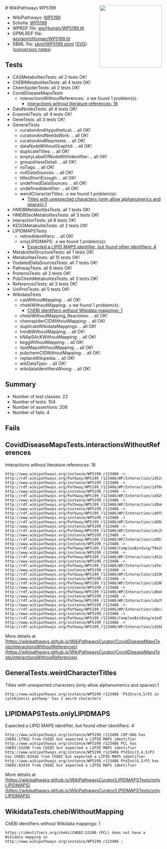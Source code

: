 <img style="float: right; width: 200px" src="../logo.png" />
# WikiPathways WP5199

* WikiPathways: [WP5199](https://identifiers.org/wikipathways:WP5199)
* Scholia: [WP5199](https://scholia.toolforge.org/wikipathways/WP5199)
* WPRDF file: [wp/Human/WP5199.ttl](../wp/Human/WP5199.ttl)
* GPMLRDF file: [wp/gpml/Human/WP5199.ttl](../wp/gpml/Human/WP5199.ttl)
* SBML file: [sbml/WP5199.sbml](../sbml/WP5199.sbml) ([SVG](../sbml/WP5199.svg)) ([conversion notes](../sbml/WP5199.txt))

## Tests
* CASMetabolitesTests: all 2 tests OK!
* ChEBIMetabolitesTests: all 4 tests OK!
* ChemSpiderTests: all 2 tests OK!
* CovidDiseaseMapsTests
    * interactionsWithoutReferences: .x we found 1 problem(s):
        * [Interactions without literature references: 18](#9701cce9)
* DataNodesTests: all 4 tests OK!
* EnsemblTests: all 4 tests OK!
* GeneTests: all 3 tests OK!
* GeneralTests
    * curationAndHypothetical: .. all OK!
    * curationAndNeedsWork: .. all OK!
    * curationAndReactome: .. all OK!
    * dataNodeWithoutGraphId: .. all OK!
    * duplicateTitles: .. all OK!
    * emptyLabelOfNodeWithIdentifier: .. all OK!
    * groupsHaveDetail: .. all OK!
    * noTags: .. all OK!
    * nullDataSources: .. all OK!
    * titlesShortEnough: .. all OK!
    * undefinedDataSources: .. all OK!
    * undefinedIdentifier: .. all OK!
    * weirdCharacterTitles: .x we found 1 problem(s):
        * [Titles with unexpected characters (only allow alphanumerics and spaces):1](#fda87b3f)
* HMDBMetabolitesTests: all 1 tests OK!
* HMDBSecMetabolitesTests: all 3 tests OK!
* InteractionTests: all 8 tests OK!
* KEGGMetaboliteTests: all 2 tests OK!
* LIPIDMAPSTests
    * retiredIdentifiers: .. all OK!
    * onlyLIPIDMAPS: .x we found 1 problem(s):
        * [Expected a LIPID MAPS identifier, but found other identifiers: 4](#48cc60bb)
* MetaboliteStructureTests: all 1 tests OK!
* MetabolitesTests: all 15 tests OK!
* OudatedDataSourcesTests: all 7 tests OK!
* PathwayTests: all 6 tests OK!
* ProteinsTests: all 2 tests OK!
* PubChemMetabolitesTests: all 3 tests OK!
* ReferencesTests: all 3 tests OK!
* UniProtTests: all 5 tests OK!
* WikidataTests
    * casWithoutMapping: .. all OK!
    * chebiWithoutMapping: .x we found 1 problem(s):
        * [ChEBI identifiers without Wikidata mappings: 1](#a8d554cd)
    * chebiWithoutMapping_Reactome: .. all OK!
    * chemspiderCIDWithoutMapping: .. all OK!
    * duplicateWikidataMappings: .. all OK!
    * hmdbWithoutMapping: .. all OK!
    * kNApSAcKWithoutMapping: .. all OK!
    * keggWithoutMapping: .. all OK!
    * lipidMapsWithoutMapping: .. all OK!
    * pubchemCIDWithoutMapping: .. all OK!
    * replaceWikipedia: .. all OK!
    * wikDataTypo: .. all OK!
    * wikidataIdentifiersWrong: .. all OK!


## Summary

* Number of test classes: 22
* Number of tests: 104
* Number of assertions: 208
* Number of fails: 4

## Fails

<a name="9701cce9" />

## CovidDiseaseMapsTests.interactionsWithoutReferences

Interactions without literature references: 18
```
http://www.wikipathways.org/instance/WP5199_r123486 -> http://rdf.wikipathways.org/Pathway/WP5199_r123486/WP/Interaction/id52c7f7eb
http://www.wikipathways.org/instance/WP5199_r123486 -> http://rdf.wikipathways.org/Pathway/WP5199_r123486/WP/Interaction/idf0c46aff
http://www.wikipathways.org/instance/WP5199_r123486 -> http://rdf.wikipathways.org/Pathway/WP5199_r123486/WP/Interaction/idd293027c
http://www.wikipathways.org/instance/WP5199_r123486 -> http://rdf.wikipathways.org/Pathway/WP5199_r123486/WP/Interaction/id9a8531b7
http://www.wikipathways.org/instance/WP5199_r123486 -> http://rdf.wikipathways.org/Pathway/WP5199_r123486/WP/Interaction/iddf8dd1d0
http://www.wikipathways.org/instance/WP5199_r123486 -> http://rdf.wikipathways.org/Pathway/WP5199_r123486/WP/Interaction/idd9a53403
http://www.wikipathways.org/instance/WP5199_r123486 -> http://rdf.wikipathways.org/Pathway/WP5199_r123486/WP/Interaction/idc20351cd
http://www.wikipathways.org/instance/WP5199_r123486 -> http://rdf.wikipathways.org/Pathway/WP5199_r123486/WP/Interaction/id9573059
http://www.wikipathways.org/instance/WP5199_r123486 -> http://rdf.wikipathways.org/Pathway/WP5199_r123486/ComplexBinding/f9e28
http://www.wikipathways.org/instance/WP5199_r123486 -> http://rdf.wikipathways.org/Pathway/WP5199_r123486/WP/Interaction/id51666eb8
http://www.wikipathways.org/instance/WP5199_r123486 -> http://rdf.wikipathways.org/Pathway/WP5199_r123486/WP/Interaction/id7e1fe01e
http://www.wikipathways.org/instance/WP5199_r123486 -> http://rdf.wikipathways.org/Pathway/WP5199_r123486/WP/Interaction/id190a3b7
http://www.wikipathways.org/instance/WP5199_r123486 -> http://rdf.wikipathways.org/Pathway/WP5199_r123486/WP/Interaction/id2007bced
http://www.wikipathways.org/instance/WP5199_r123486 -> http://rdf.wikipathways.org/Pathway/WP5199_r123486/WP/Interaction/idbebe2834
http://www.wikipathways.org/instance/WP5199_r123486 -> http://rdf.wikipathways.org/Pathway/WP5199_r123486/WP/Interaction/ida70d92c
http://www.wikipathways.org/instance/WP5199_r123486 -> http://rdf.wikipathways.org/Pathway/WP5199_r123486/WP/Interaction/idbccb4eae
http://www.wikipathways.org/instance/WP5199_r123486 -> http://rdf.wikipathways.org/Pathway/WP5199_r123486/ComplexBinding/e1ed5
http://www.wikipathways.org/instance/WP5199_r123486 -> http://rdf.wikipathways.org/Pathway/WP5199_r123486/WP/Interaction/id2bbe3e4d
```

More details at [https://wikipathways.github.io/WikiPathwaysCurator/CovidDiseaseMapsTests/interactionsWithoutReferences](https://wikipathways.github.io/WikiPathwaysCurator/CovidDiseaseMapsTests/interactionsWithoutReferences)

<a name="fda87b3f" />

## GeneralTests.weirdCharacterTitles

Titles with unexpected characters (only allow alphanumerics and spaces):1
```
http://www.wikipathways.org/instance/WP5199_r123486 'PtdIns(4,5)P2 in cytokinesis pathway' has 2 weird characters
```

<a name="48cc60bb" />

## LIPIDMAPSTests.onlyLIPIDMAPS

Expected a LIPID MAPS identifier, but found other identifiers: 4
```
http://www.wikipathways.org/instance/WP5199_r123486 CDP-DAG has CHEBI:17962 from ChEBI but expected a LIPID MAPS identifier
http://www.wikipathways.org/instance/WP5199_r123486 PCL has CHEBI:53200 from ChEBI but expected a LIPID MAPS identifier
http://www.wikipathways.org/instance/WP5199_r123486 PtdIns(3,4,5)P3 has CHEBI:83416 from ChEBI but expected a LIPID MAPS identifier
http://www.wikipathways.org/instance/WP5199_r123486 PtdIns(4,5)P2 has CHEBI:83419 from ChEBI but expected a LIPID MAPS identifier
```

More details at [https://wikipathways.github.io/WikiPathwaysCurator/LIPIDMAPSTests/onlyLIPIDMAPS](https://wikipathways.github.io/WikiPathwaysCurator/LIPIDMAPSTests/onlyLIPIDMAPS)

<a name="a8d554cd" />

## WikidataTests.chebiWithoutMapping

ChEBI identifiers without Wikidata mappings: 1
```
https://identifiers.org/chebi/CHEBI:53200 (PCL) does not have a Wikidata mapping in http://www.wikipathways.org/instance/WP5199_r123486 ; 
```

